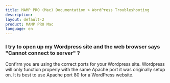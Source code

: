```yaml
---
title: MAMP PRO (Mac) Documentation > WordPress Troubleshooting
description: 
layout: default-2
product: MAMP PRO Mac
language: en
---
```


### I try to open up my Wordpress site and the web browser says "Cannot connect to server" ?

Confirm you are using the correct ports for your Wordpress site. Wordpress will only function properly with the same Apache port it was originally setup on. It is best to use Apache port 80 for a WordPress website.

